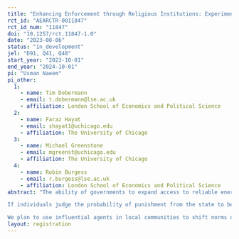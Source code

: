 ```yaml
---
title: "Enhancing Enforcement through Religious Institutions: Experimental Evidence from Pakistan’s Power Sector"
rct_id: "AEARCTR-0011847"
rct_id_num: "11847"
doi: "10.1257/rct.11847-1.0"
date: "2023-08-06"
status: "in_development"
jel: "D91, Q41, Q48"
start_year: "2023-10-01"
end_year: "2024-10-01"
pi: "Usman Naeem"
pi_other:
  1:
    - name: Tim Dobermann
    - email: t.dobermann@lse.ac.uk
    - affiliation: London School of Economics and Political Science
  2:
    - name: Faraz Hayat
    - email: shayat1@uchicago.edu
    - affiliation: The University of Chicago
  3:
    - name: Michael Greenstone
    - email: mgreenst@uchicago.edu
    - affiliation: The University of Chicago
  4:
    - name: Robin Burgess
    - email: r.burgess@lse.ac.uk
    - affiliation: London School of Economics and Political Science
abstract: "The ability of governments to expand access to reliable energy runs aground when state capacity is limited. Weak enforcement creates a leaky bucket in power sectors across the developing world as theft and unpaid bills go unchecked. Utilities, desperate to stanch further losses, are forced to restrict electricity supply and raise prices on those who do pay. Faced with bad supply and ever higher prices, customers choose to exit the grid or give up paying altogether, creating a negative fiscal spiral. Until this cycle is broken, governments remain stuck propping up ailing power sectors using scarce capital or are forced to cut back their investments into expanding access. Either outcome harms those in poverty as their access to energy gets cut and the price of electricity rises. Pakistan embodies this sorry tale: its power sector debt exceeds 5.2% of GDP, total losses surpass 25%, remote areas face hours of load shedding a day, and annual power subsidies exceed the country’s joint budget on social protection and education. In short, theft due to a lack of enforcement acts as a supply-side cost on the system, lowering the total electricity that can be produced and supplied to the poor. Perhaps counter-intuitively, enhancing enforcement in this setting can therefore raise the wellbeing of the poor over time.
If individuals judge the probability of punishment from the state to be low then other factors drive the decision to pay. Our hypothesis, based on ongoing fieldwork in Pakistan and from our long-standing research in Bihar, India, is that changing social norms might be a cost-effective way to enhance enforcement in these areas. Our aim is to evaluate a novel intervention backed by the government of Pakistan that seeks to shift social norms on the payment of electricity in areas beyond the reach of the state. If successful, this innovation could offer a cost-effective way to expand access to energy in poor, rural areas of the developing world that grapple with enforcement problems.
We plan to use influential agents in local communities to shift norms on paying for electricity by disseminating messages against theft to residents. In our context these messages will primarily be delivered through religious institutions (mosques). On a smaller scale we will test delivering secular messages through social gatherings led by community elders. We partner with Akhuwat, a prominent Islamic Microfinance institution, to design and implement the treatments."
layout: registration
---
```


